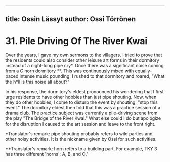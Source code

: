 
---
title: Ossin Lässyt
author: Ossi Törrönen
---

    
# 31. Pile Driving Of The River Kwai

Over the years, I gave my own sermons to the villagers. I tried to prove that the residents could also consider other leisure art forms in their dormitory instead of a night-long pipe cry\*. Once there was a significant noise coming from a C horn dormitory \*\*. This was continuously mixed with equally-paced intense music pounding. I rushed to that dormitory and roared, "What the h\*ll is this noise all about?"

In his response, the dormitory's eldest pronounced his wondering that I first urge residents to have other hobbies than just pipe shouting. Now, when they do other hobbies, I come to disturb the event by shouting, "stop this event." The dormitory eldest then told that this was a practice session of a drama club. The practice subject was currently a pile-driving scene from the play "The Bridge of the River Kwai." What else could I do but apologize for the disruption I caused to the art session and leave to the front right.

\*Translator's remark: pipe shouting probably refers to wild parties and other noisy activities. It is the nickname given by Ossi for such activities.

\*\*Translator's remark: horn refers to a building part. For example, TKY 3 has three different 'horns'; A, B, and C."
